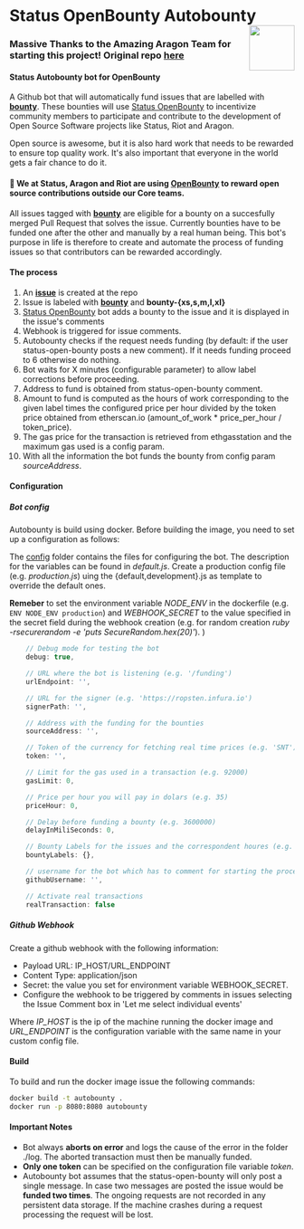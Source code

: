 # Status OpenBounty Autobounty <img align="right" src="https://github.com/status-im/autobounty/blob/master/status.png" height="80px" />

### Massive Thanks to the Amazing Aragon Team for starting this project! Original repo **[here](https://github.com/aragon/autobounty)**

#### Status Autobounty bot for OpenBounty
A Github bot that will automatically fund issues that are labelled with **[bounty](https://github.com/status-im/status-react/issues?utf8=%E2%9C%93&q=is%3Aissue+is%3Aopen+label%3Abountyy)**.
These bounties will use [Status OpenBounty](https://openbounty.status.im/) to incentivize community members to participate and contribute to  the development of Open Source Software projects like Status, Riot and Aragon.

Open source is awesome, but it is also hard work that needs to be rewarded to ensure top quality work. It's also important that everyone in the world gets a fair chance to do it.

#### 🦋 We at Status, Aragon and Riot are using [OpenBounty](https://openbounty.status.im/) to reward open source contributions outside our Core teams.
All issues tagged with **[bounty](https://github.com/status-im/status-react/issues?utf8=%E2%9C%93&q=is%3Aissue+is%3Aopen+label%3Abounty)** are eligible for a bounty on a succesfully merged Pull Request that solves the issue. Currently bounties have to be funded one after the other and manually by a real human being. This bot's purpose in life is therefore to create and automate the process of funding issues so that contributors can be rewarded accordingly.

#### The process

1. An **[issue](https://github.com/status-im/status-react/issues)** is created at the repo
2. Issue is labeled with **[bounty](https://github.com/status-im/status-react/issues?utf8=%E2%9C%93&q=is%3Aissue+is%3Aopen+label%3Abounty)** and **bounty-{xs,s,m,l,xl}**
3. [Status OpenBounty](https://openbounty.status.im/) bot adds a bounty to the issue and it is displayed in the issue's comments
4. Webhook is triggered for issue comments.
5. Autobounty checks if the request needs funding (by default: if the user status-open-bounty posts a new comment). If it needs funding proceed to 6 otherwise do nothing.
6. Bot waits for X minutes (configurable parameter) to allow label corrections before proceeding.
7. Address to fund is obtained from status-open-bounty comment.
8. Amount to fund is computed as the hours of work corresponding to the given label times the configured price per hour divided by the token price obtained from etherscan.io (amount_of_work * price_per_hour / token_price).
9. The gas price for the transaction is retrieved from ethgasstation and the maximum gas used is a config param.
10. With all the information the bot funds the bounty from config param *sourceAddress*.


#### Configuration

##### Bot config

Autobounty is build using docker. Before building the image, you need to set up a configuration as follows:

The [config]() folder contains the files for configuring the bot. The description for the variables can be found in *default.js*. Create a production config file (e.g. *production.js*) uing the {default,development}.js as template to override the default ones.

**Remeber** to set the environment variable *NODE_ENV* in the dockerfile (e.g. `ENV NODE_ENV production`) and *WEBHOOK_SECRET* to the value specified in the secret field during the webhook creation (e.g. for random creation *ruby -rsecurerandom -e 'puts SecureRandom.hex(20)'*).
)


```javascript
    // Debug mode for testing the bot
    debug: true,

    // URL where the bot is listening (e.g. '/funding')
    urlEndpoint: '',

    // URL for the signer (e.g. 'https://ropsten.infura.io')
    signerPath: '',

    // Address with the funding for the bounties
    sourceAddress: '',

    // Token of the currency for fetching real time prices (e.g. 'SNT')
    token: '',

    // Limit for the gas used in a transaction (e.g. 92000)
    gasLimit: 0,

    // Price per hour you will pay in dolars (e.g. 35)
    priceHour: 0,

    // Delay before funding a bounty (e.g. 3600000)
    delayInMiliSeconds: 0,

    // Bounty Labels for the issues and the correspondent houres (e.g. {'bounty-xs': 3})
    bountyLabels: {},

    // username for the bot which has to comment for starting the process (e.g. status-bounty-)
    githubUsername: '',

    // Activate real transactions
    realTransaction: false
```

##### Github Webhook

Create a github webhook with the following information:

* Payload URL: IP_HOST/URL_ENDPOINT
* Content Type: application/json
* Secret: the value you set for environment variable WEBHOOK_SECRET.
* Configure the webhook to be triggered by comments in issues selecting the Issue Comment box in 'Let me select individual events'

Where *IP_HOST* is the ip of the machine running the docker image and *URL_ENDPOINT* is the configuration variable with the same name in your custom config file.

#### Build

To build and run the docker image issue the following commands:

```bash
docker build -t autobounty .
docker run -p 8080:8080 autobounty
```

#### Important Notes

* Bot always **aborts on error** and logs the cause of the error in the folder ./log. The aborted transaction must then be manually funded.
* **Only one token** can be specified on the configuration file variable *token*.
* Autobounty bot assumes that the status-open-bounty will only post a single message. In case two messages are posted the issue would be **funded two times**.
The ongoing requests are not recorded in any persistent data storage. If the machine crashes during a request processing the request will be lost.

